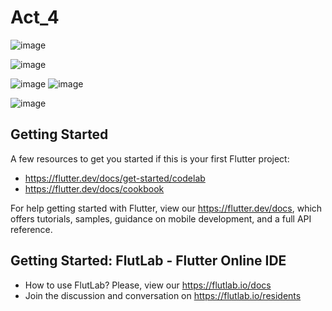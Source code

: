 # Act_4

![image](https://github.com/user-attachments/assets/483384a9-83c6-4eae-b542-49aeedafa06e)


![image](https://github.com/user-attachments/assets/e7f5a62a-1f66-4da8-b548-52fe5b13c089)

![image](https://github.com/user-attachments/assets/1198c52a-0331-4bab-8b3c-16ea054e9fb3)
![image](https://github.com/user-attachments/assets/4cc1c8e6-c4cd-419d-9e18-68f4ec97e03a)

![image](https://github.com/user-attachments/assets/faadeecf-de3f-4308-a6b0-c6afd28dd7e8)


## Getting Started

A few resources to get you started if this is your first Flutter project:

- https://flutter.dev/docs/get-started/codelab
- https://flutter.dev/docs/cookbook

For help getting started with Flutter, view our
https://flutter.dev/docs, which offers tutorials,
samples, guidance on mobile development, and a full API reference.

## Getting Started: FlutLab - Flutter Online IDE

- How to use FlutLab? Please, view our https://flutlab.io/docs
- Join the discussion and conversation on https://flutlab.io/residents
